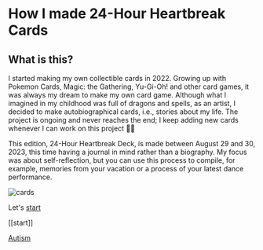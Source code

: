 How I made 24-Hour Heartbreak Cards
========

What is this?
--------

I started making my own collectible cards in 2022. Growing up with Pokemon Cards, Magic: the Gathering, Yu-Gi-Oh! and other card games, it was always my dream to make my own card game. Although what I imagined in my childhood was full of dragons and spells, as an artist, I decided to make autobiographical cards, i.e., stories about my life. The project is ongoing and never reaches the end; I keep adding new cards whenever I can work on this project :running_woman:

This edition, 24-Hour Heartbreak Deck, is made between August 29 and 30, 2023, this time having a journal in mind rather than a biography. My focus was about self-reflection, but you can use this process to compile, for example, memories from your vacation or a process of your latest dance performance.

![cards](https://img.glitches.me/images/2023/07/26/cards_sq.jpg)

Let's [start](#doc/start)

[[start]]

[Autism](#card/Autism)